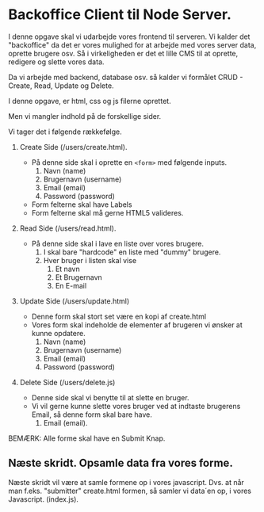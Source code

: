 # Backoffice Client til Node Server.

I denne opgave skal vi udarbejde vores frontend til serveren.
Vi kalder det "backoffice" da det er vores mulighed for at arbejde med vores server data, oprette brugere osv. Så i virkeligheden er det et lille CMS til at oprette, redigere og slette vores data.

Da vi arbejde med backend, database osv. så kalder vi formålet CRUD - Create, Read, Update og Delete.

I denne opgave, er html, css og js filerne oprettet. 

Men vi mangler indhold på de forskellige sider. 

Vi tager det i følgende rækkefølge.

1. Create Side (/users/create.html).

    * På denne side skal i oprette en ```<form>``` med følgende inputs.
        1. Navn (name)
        2. Brugernavn (username)
        3. Email (email)
        4. Password (password)
    * Form felterne skal have Labels
    * Form felterne skal må gerne HTML5 valideres.

2. Read Side (/users/read.html).
    * På denne side skal i lave en liste over vores brugere.
        1. I skal bare "hardcode" en liste med "dummy" brugere.
        2. Hver bruger i listen skal vise
            1. Et navn
            2. Et Brugernavn
            3. En E-mail

3. Update Side (/users/update.html)
    * Denne form skal stort set være en kopi af create.html
    * Vores form skal indeholde de elementer af brugeren vi ønsker at kunne opdatere.
        1. Navn (name)
        2. Brugernavn (username)
        3. Email (email)
        4. Password (password)

4. Delete Side (/users/delete.js)
    * Denne side skal vi benytte til at slette en bruger.
    * Vi vil gerne kunne slette vores bruger ved at indtaste brugerens Email, så denne form skal bare have.
        1. Email (email).


BEMÆRK: Alle forme skal have en Submit Knap.

## Næste skridt. Opsamle data fra vores forme.

Næste skridt vil være at samle formene op i vores javascript.
Dvs. at når man f.eks. "submitter" create.html formen, så samler vi data´en op, i vores Javascript. (index.js).